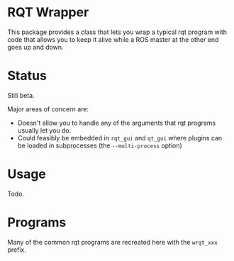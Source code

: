# RQT Wrapper

This package provides a class that lets you wrap a typical rqt program with code that
allows you to keep it alive while a ROS master at the other end goes up and down.

# Status

Still beta.

Major areas of concern are:

* Doesn't allow you to handle any of the arguments that rqt programs usually let you do.
* Could feasibly be embedded in `rqt_gui` and `qt_gui` where plugins can be loaded in subprocesses (the `--multi-process` option)


# Usage

Todo.

# Programs

Many of the common rqt programs are recreated here with the `wrqt_xxx` prefix.
